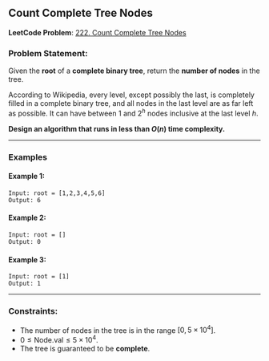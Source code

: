 
##  Count Complete Tree Nodes

**LeetCode Problem**: [222. Count Complete Tree Nodes](https://leetcode.com/problems/count-complete-tree-nodes/)

### Problem Statement:

Given the **root** of a **complete binary tree**, return the **number of nodes** in the tree.

According to Wikipedia, every level, except possibly the last, is completely filled in a complete binary tree, and all nodes in the last level are as far left as possible. It can have between 1 and $2^h$ nodes inclusive at the last level $h$.

**Design an algorithm that runs in less than $O(n)$ time complexity.**

---

###  Examples

#### Example 1:

```
Input: root = [1,2,3,4,5,6]
Output: 6
```

#### Example 2:

```
Input: root = []
Output: 0
```

#### Example 3:

```
Input: root = [1]
Output: 1
```

---

###  Constraints:

* The number of nodes in the tree is in the range $[0, 5 \times 10^4]$.
* $0 \leq \text{Node.val} \leq 5 \times 10^4$.
* The tree is guaranteed to be **complete**.

